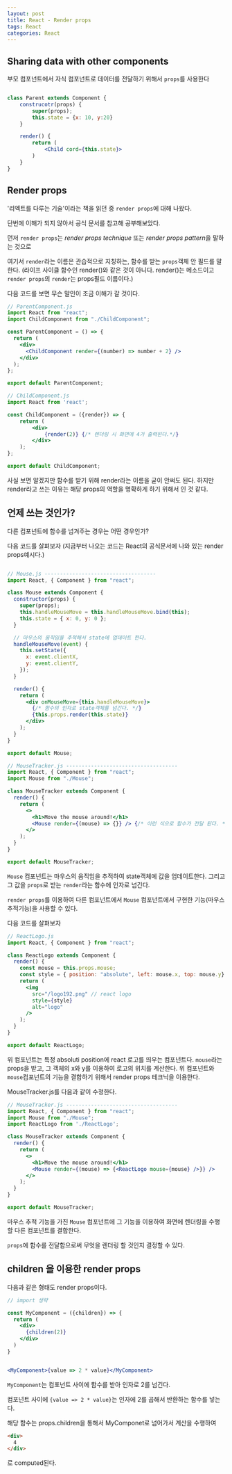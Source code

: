 ```yaml
---
layout: post 
title: React - Render props
tags: React
categories: React
---
```


## Sharing data with other components

부모 컴포넌트에서 자식 컴포넌트로 데이터를 전달하기 위해서 `props`를 사용한다

~~~jsx

class Parent extends Component { 
    construcotr(props) {
        super(props);
        this.state = {x: 10, y:20}
    }

    render() {
        return (
            <Child cord={this.state}>
        )
    }
}
~~~

## Render props

'리엑트를 다루는 기술'이라는 책을 읽던 중 `render props`에 대해 나왔다.

단번에 이해가 되지 않아서 공식 문서를 참고해 공부해보았다.

먼저 `render props`는 *render props technique* 또는 *render props pattern*을 말하는 것으로

여기서 `render`라는 이름은 관습적으로 지칭하는, 함수를 받는 `props`객체 안 필드를 말한다. (라이프 사이클 함수인 render()와 같은 것이 아니다. render()는 메소드이고 `render props`의 `render`는 props필드 이름이다.)

다음 코드를 보면 무슨 말인이 조금 이해가 갈 것이다.

~~~jsx
// ParentComponent.js
import React from "react";
import ChildComponent from "./ChildComponent";

const ParentComponent = () => {
  return (
    <div>
      <ChildComponent render={(number) => number + 2} />
    </div>
  );
};

export default ParentComponent;

~~~

~~~jsx
// ChildComponent.js
import React from 'react';

const ChildComponent = ({render}) => {
    return (
        <div>
            {render(2)} {/* 렌더링 시 화면에 4가 출력된다.*/}
        </div>
    );
};

export default ChildComponent;
~~~

사실 보면 알겠지만 함수를 받기 위해 render라는 이름을 굳이 안써도 된다. 하지만 render라고 쓰는 이유는 해당 props의 역할을 명확하게 하기 위해서 인 것 같다.

## 언제 쓰는 것인가?

다른 컴포넌트에 함수를 넘겨주는 경우는 어떤 경우인가?

다음 코드를 살펴보자 (지금부터 나오는 코드는 React의 공식문서에 나와 있는 render props예시다.)

~~~jsx

// Mouse.js ------------------------------------
import React, { Component } from "react";

class Mouse extends Component {
  constructor(props) {
    super(props);
    this.handleMouseMove = this.handleMouseMove.bind(this);
    this.state = { x: 0, y: 0 };
  }

  // 마우스의 움직임을 추적해서 state에 업데이트 한다.
  handleMouseMove(event) {
    this.setState({
      x: event.clientX,
      y: event.clientY,
    });
  }

  render() {
    return (
      <div onMouseMove={this.handleMouseMove}>
        {/* 함수의 인자로 state객체를 넘긴다. */}
        {this.props.render(this.state)}
      </div>
    );
  }
}

export default Mouse;
~~~

~~~ jsx
// MouseTracker.js ------------------------------------
import React, { Component } from "react";
import Mouse from "./Mouse";

class MouseTracker extends Component {
  render() {
    return (
      <>
        <h1>Move the mouse around!</h1>
        <Mouse render={(mouse) => {}} /> {/* 이런 식으로 함수가 전달 된다. */}
      </>
    );
  }
}

export default MouseTracker;

~~~

`Mouse` 컴포넌트는 마우스의 움직임을 추적하여 state객체에 값을 업데이트한다. 그리고 그 값을 `props`로 받는 `render`라는 함수에 인자로 넘긴다.

`render props`를 이용하여 다른 컴포넌트에서 `Mouse` 컴포넌트에서 구현한 기능(마우스 추적기능)을 사용할 수 있다.

다음 코드를 살펴보자

~~~jsx
// ReactLogo.js
import React, { Component } from "react";

class ReactLogo extends Component {
  render() {
    const mouse = this.props.mouse;
    const style = { position: "absolute", left: mouse.x, top: mouse.y}
    return (
      <img
        src="/logo192.png" // react logo
        style={style}
        alt="logo"
      />
    );
  }
}

export default ReactLogo;
~~~

위 컴포넌트는 특정 absoluti position에 react 로고를 띄우는 컴포넌트다. `mouse`라는 props을 받고, 그 객체의 x와 y를 이용하여 로고의 위치를 계산한다. 위 컴포넌트와 `mouse`컴포넌트의 기능을 결합하기 위해서 render props 테크닉을 이용한다.

MouseTracker.js를 다음과 같이 수정한다.

~~~jsx
// MouseTracker.js ------------------------------------
import React, { Component } from "react";
import Mouse from "./Mouse";
import ReactLogo from './ReactLogo';

class MouseTracker extends Component {
  render() {
    return (
      <>
        <h1>Move the mouse around!</h1>
        <Mouse render={(mouse) => {<ReactLogo mouse={mouse} />}} /> 
      </>
    );
  }
}

export default MouseTracker;
~~~

마우스 추적 기능을 가진 `Mouse` 컴포넌트에 그 기능을 이용하여 화면에 렌더링을 수행할 다른 컴포넌트를 결합한다.

`props`에 함수를 전달함으로써 무엇을 렌더링 할 것인지 결정할 수 있다.

## children 을 이용한 render props

다음과 같은 형태도 render props이다.

~~~jsx
// import 생략

const MyComponent = ({children}) => {
  return (
    <div>
      {children(2)}
    </div>
  )
}


<MyComponent>{value => 2 * value}</MyComponent>
~~~

`MyComponent`는 컴포넌트 사이에 함수를 받아 인자로 2를 넘긴다.

컴포넌트 사이에 `{value => 2 * value}`는 인자에 2를 곱해서 반환하는 함수를 넣는다.

해당 함수는 props.children을 통해서 MyComponet로 넘어가서 계산을 수행하여

~~~html
<div>
  4
</div>
~~~

로 computed된다.

